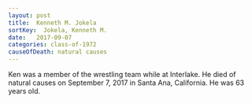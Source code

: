 ```yaml
---
layout: post
title:  Kenneth M. Jokela
sortKey:  Jokela, Kenneth M.
date:   2017-09-07
categories: class-of-1972
causeOfDeath: natural causes
---
```

Ken was a member of the wrestling team while at Interlake. He died of natural causes on September 7, 2017 in Santa Ana, California. He was 63 years old.
